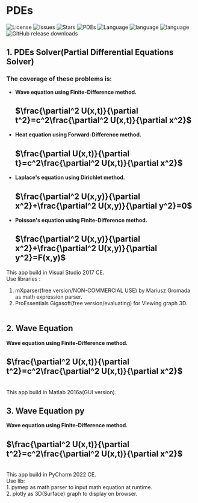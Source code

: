 # PDEs

![License](https://img.shields.io/github/license/nix97/pdes)
![Issues](https://img.shields.io/github/issues/nix97/pdes)
![Stars](https://img.shields.io/github/stars/nix97/pdes)
![PDEs](https://img.shields.io/badge/PDEs-Explicit%20FDM-green)
![Language](https://img.shields.io/badge/Language-C%23-239120?logo=c-sharp&logoColor=white)
![language](https://img.shields.io/badge/language-Python-blue.svg)
![language](https://img.shields.io/badge/language-Matlab-orange.svg)
![GitHub release downloads](https://img.shields.io/github/downloads/nix97/PDEs/latest/total)

## 1. PDEs Solver(Partial Differential Equations Solver)
### The coverage of these problems is:
- **Wave equation using Finite-Difference method.**
    ## $\frac{\partial^2 U(x,t)}{\partial t^2}=c^2\frac{\partial^2 U(x,t)}{\partial x^2}$ ##

- **Heat equation using Forward-Difference method.**
    ## $\frac{\partial U(x,t)}{\partial t}=c^2\frac{\partial^2 U(x,t)}{\partial x^2}$ ##

- **Laplace's equation using Dirichlet method.**
    ## $\frac{\partial^2 U(x,y)}{\partial x^2}+\frac{\partial^2 U(x,y)}{\partial y^2}=0$ ##

- **Poisson's equation using Finite-Difference method.**
    ## $\frac{\partial^2 U(x,y)}{\partial x^2}+\frac{\partial^2 U(x,y)}{\partial y^2}=F(x,y)$ ##
This app build in Visual Studio 2017 CE.<br>
Use libraries :
1. mXparser(free version/NON-COMMERCIAL USE) by Mariusz Gromada as math expression parser.
2. ProEssentials Gigasoft(free version/evaluating) for Viewing graph 3D.
<br><br>

## 2. Wave Equation
**Wave equation using Finite-Difference method.**
  ## $\frac{\partial^2 U(x,t)}{\partial t^2}=c^2\frac{\partial^2 U(x,t)}{\partial x^2}$ ## 
<br> 
This app build in Matlab 2016a(GUI version).

## 3. Wave Equation py
**Wave equation using Finite-Difference method.**
  ## $\frac{\partial^2 U(x,t)}{\partial t^2}=c^2\frac{\partial^2 U(x,t)}{\partial x^2}$ ##
<br>
This app build in PyCharm 2022 CE. <br>
Use lib:<br>
1. pymep as math parser to input math equation at runtime.<br>
2. plotly as 3D(Surface) graph to display on browser.


